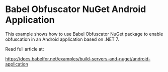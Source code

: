 # Babel Obfuscator NuGet Android Application
This example shows how to use Babel Obfuscator NuGet package to enable obfuscation in an Android application based on .NET 7.

Read full article at:

https://docs.babelfor.net/examples/build-servers-and-nuget/android-application